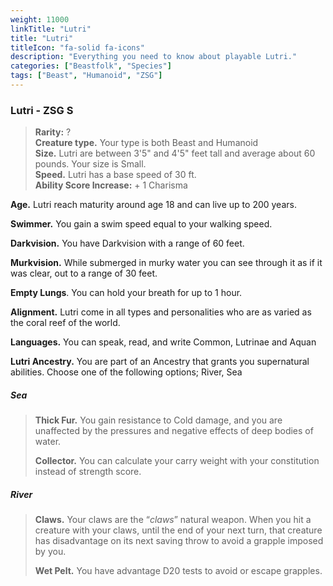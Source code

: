 ```yaml
---
weight: 11000
linkTitle: "Lutri"
title: "Lutri"
titleIcon: "fa-solid fa-icons"
description: "Everything you need to know about playable Lutri."
categories: ["Beastfolk", "Species"]
tags: ["Beast", "Humanoid", "ZSG"]
---
```


### Lutri - ZSG S

> **Rarity:** ?  
> **Creature type.** Your type is both Beast and Humanoid  
> **Size.** Lutri are between 3'5" and 4'5" feet tall and average about 60 pounds. Your size is Small.  
> **Speed.** Lutri has a base speed of 30 ft.  
> **Ability Score Increase:** \+ 1 Charisma

**Age.** Lutri reach maturity around age 18 and can live up to 200 years.

**Swimmer.** You gain a swim speed equal to your walking speed.

**Darkvision.** You have Darkvision with a range of 60 feet.

**Murkvision.** While submerged in murky water you can see through it as if it was clear, out to a range of 30 feet.

**Empty Lungs**. You can hold your breath for up to 1 hour.

**Alignment.** Lutri come in all types and personalities who are as varied as the coral reef of the world.

**Languages.** You can speak, read, and write Common, Lutrinae and Aquan

**Lutri Ancestry.** You are part of an Ancestry that grants you supernatural abilities. Choose one of the following options; River, Sea

##### Sea

> **Thick Fur.** You gain resistance to Cold damage, and you are unaffected by the pressures and negative effects of deep bodies of water.
>
> **Collector.** You can calculate your carry weight with your constitution instead of strength score.

##### River

> **Claws.** Your claws are the “_claws_” natural weapon. When you hit a creature with your claws, until the end of your next turn, that creature has disadvantage on its next saving throw to avoid a grapple imposed by you.
>
> **Wet Pelt.** You have advantage D20 tests to avoid or escape grapples.
